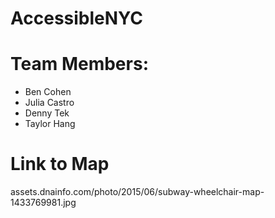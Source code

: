 # AccessibleNYC

# Team Members: 

  - Ben Cohen
  - Julia Castro
  - Denny Tek
  - Taylor Hang

# Link to Map

assets.dnainfo.com/photo/2015/06/subway-wheelchair-map-1433769981.jpg
